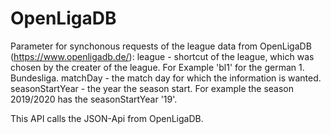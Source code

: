# OpenLigaDB

Parameter for synchonous requests of the league data from OpenLigaDB (https://www.openligadb.de/):
league - shortcut of the league, which was chosen by the creater of the league. For Example 'bl1' for the german 1. Bundesliga.
matchDay - the match day for which the information is wanted.
seasonStartYear - the year the season start. For example the season 2019/2020 has the seasonStartYear '19'.

This API calls the JSON-Api from OpenLigaDB.
